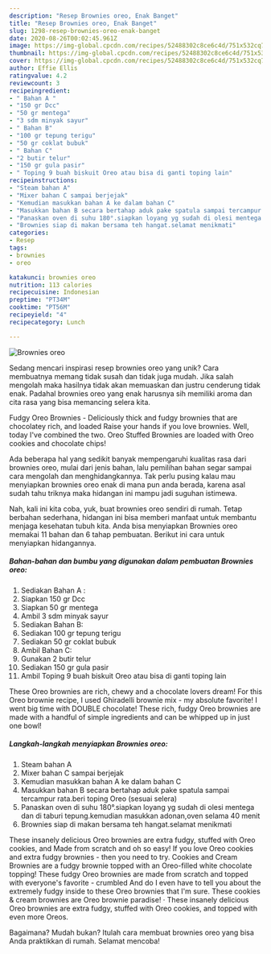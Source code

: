 ```yaml
---
description: "Resep Brownies oreo, Enak Banget"
title: "Resep Brownies oreo, Enak Banget"
slug: 1298-resep-brownies-oreo-enak-banget
date: 2020-08-26T00:02:45.961Z
image: https://img-global.cpcdn.com/recipes/52488302c8ce6c4d/751x532cq70/brownies-oreo-foto-resep-utama.jpg
thumbnail: https://img-global.cpcdn.com/recipes/52488302c8ce6c4d/751x532cq70/brownies-oreo-foto-resep-utama.jpg
cover: https://img-global.cpcdn.com/recipes/52488302c8ce6c4d/751x532cq70/brownies-oreo-foto-resep-utama.jpg
author: Effie Ellis
ratingvalue: 4.2
reviewcount: 3
recipeingredient:
- " Bahan A "
- "150 gr Dcc"
- "50 gr mentega"
- "3 sdm minyak sayur"
- " Bahan B"
- "100 gr tepung terigu"
- "50 gr coklat bubuk"
- " Bahan C"
- "2 butir telur"
- "150 gr gula pasir"
- " Toping 9 buah biskuit Oreo atau bisa di ganti toping lain"
recipeinstructions:
- "Steam bahan A"
- "Mixer bahan C sampai berjejak"
- "Kemudian masukkan bahan A ke dalam bahan C"
- "Masukkan bahan B secara bertahap aduk pake spatula sampai tercampur rata.beri toping Oreo (sesuai selera)"
- "Panaskan oven di suhu 180°.siapkan loyang yg sudah di olesi mentega dan di taburi tepung.kemudian masukkan adonan,oven selama 40 menit"
- "Brownies siap di makan bersama teh hangat.selamat menikmati"
categories:
- Resep
tags:
- brownies
- oreo

katakunci: brownies oreo 
nutrition: 113 calories
recipecuisine: Indonesian
preptime: "PT34M"
cooktime: "PT56M"
recipeyield: "4"
recipecategory: Lunch

---
```



![Brownies oreo](https://img-global.cpcdn.com/recipes/52488302c8ce6c4d/751x532cq70/brownies-oreo-foto-resep-utama.jpg)

Sedang mencari inspirasi resep brownies oreo yang unik? Cara membuatnya memang tidak susah dan tidak juga mudah. Jika salah mengolah maka hasilnya tidak akan memuaskan dan justru cenderung tidak enak. Padahal brownies oreo yang enak harusnya sih memiliki aroma dan cita rasa yang bisa memancing selera kita.

Fudgy Oreo Brownies - Deliciously thick and fudgy brownies that are chocolatey rich, and loaded Raise your hands if you love brownies. Well, today I&#39;ve combined the two. Oreo Stuffed Brownies are loaded with Oreo cookies and chocolate chips!

Ada beberapa hal yang sedikit banyak mempengaruhi kualitas rasa dari brownies oreo, mulai dari jenis bahan, lalu pemilihan bahan segar sampai cara mengolah dan menghidangkannya. Tak perlu pusing kalau mau menyiapkan brownies oreo enak di mana pun anda berada, karena asal sudah tahu triknya maka hidangan ini mampu jadi suguhan istimewa.


Nah, kali ini kita coba, yuk, buat brownies oreo sendiri di rumah. Tetap berbahan sederhana, hidangan ini bisa memberi manfaat untuk membantu menjaga kesehatan tubuh kita. Anda bisa menyiapkan Brownies oreo memakai 11 bahan dan 6 tahap pembuatan. Berikut ini cara untuk menyiapkan hidangannya.

<!--inarticleads1-->

##### Bahan-bahan dan bumbu yang digunakan dalam pembuatan Brownies oreo:

1. Sediakan  Bahan A :
1. Siapkan 150 gr Dcc
1. Siapkan 50 gr mentega
1. Ambil 3 sdm minyak sayur
1. Sediakan  Bahan B:
1. Sediakan 100 gr tepung terigu
1. Sediakan 50 gr coklat bubuk
1. Ambil  Bahan C:
1. Gunakan 2 butir telur
1. Sediakan 150 gr gula pasir
1. Ambil  Toping 9 buah biskuit Oreo atau bisa di ganti toping lain


These Oreo brownies are rich, chewy and a chocolate lovers dream! For this Oreo brownie recipe, I used Ghiradelli brownie mix - my absolute favorite! I went big time with DOUBLE chocolate! These rich, fudgy Oreo brownies are made with a handful of simple ingredients and can be whipped up in just one bowl! 

<!--inarticleads2-->

##### Langkah-langkah menyiapkan Brownies oreo:

1. Steam bahan A
1. Mixer bahan C sampai berjejak
1. Kemudian masukkan bahan A ke dalam bahan C
1. Masukkan bahan B secara bertahap aduk pake spatula sampai tercampur rata.beri toping Oreo (sesuai selera)
1. Panaskan oven di suhu 180°.siapkan loyang yg sudah di olesi mentega dan di taburi tepung.kemudian masukkan adonan,oven selama 40 menit
1. Brownies siap di makan bersama teh hangat.selamat menikmati


These insanely delicious Oreo brownies are extra fudgy, stuffed with Oreo cookies, and Made from scratch and oh so easy! If you love Oreo cookies and extra fudgy brownies - then you need to try. Cookies and Cream Brownies are a fudgy brownie topped with an Oreo-filled white chocolate topping! These fudgy Oreo brownies are made from scratch and topped with everyone&#39;s favorite - crumbled And do I even have to tell you about the extremely fudgy inside to these Oreo brownies that I&#39;m sure. These cookies &amp; cream brownies are Oreo brownie paradise! · These insanely delicious Oreo brownies are extra fudgy, stuffed with Oreo cookies, and topped with even more Oreos. 

Bagaimana? Mudah bukan? Itulah cara membuat brownies oreo yang bisa Anda praktikkan di rumah. Selamat mencoba!
